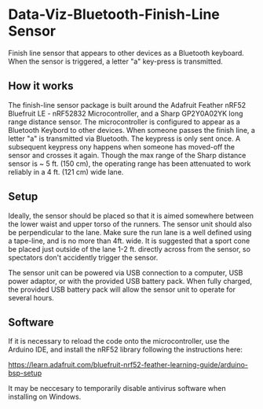 # Data-Viz-Bluetooth-Finish-Line Sensor
Finish line sensor that appears to other devices as a Bluetooth keyboard.  When the sensor is triggered, a letter "a" key-press is transmitted.

## How it works
The finish-line sensor package is built around the Adafruit Feather nRF52 Bluefruit LE - nRF52832 Microcontroller, and a Sharp GP2Y0A02YK long range distance sensor.  The microcontroller is configured to appear as a Bluetooth Keybord to other devices.  When someone passes the finish line, a letter "a" is transmitted via Bluetooth. The keypress is only sent once.  A subsequent keypress ony happens when someone has moved-off the sensor and crosses it again. Though the max range of the Sharp distance sensor is ~ 5 ft. (150 cm), the operating range has been attenuated to work reliably in a 4 ft. (121 cm) wide lane.

## Setup

Ideally, the sensor should be placed so that it is aimed somewhere between the lower waist and upper torso of the runners.  The sensor unit should also be perpendicular to the lane.  Make sure the run lane is a well defined using a tape-line, and is no more than 4ft. wide.  It is suggested that a sport cone be placed just outside of the lane 1-2 ft. directly across from the sensor, so spectators don't accidently trigger the sensor.

The sensor unit can be powered via USB connection to a computer, USB power adaptor, or with the provided USB battery pack.  When fully charged, the provided USB battery pack will allow the sensor unit to operate for several hours.

## Software

If it is necessary to reload the code onto the microcontroller, use the Arduino IDE, and install the nRF52 library following the instructions here:

https://learn.adafruit.com/bluefruit-nrf52-feather-learning-guide/arduino-bsp-setup

It may be neccesary to temporarily disable antivirus software when installing on Windows.



